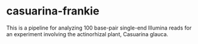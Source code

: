 # casuarina-frankie
This is a pipeline for analyzing 100 base-pair single-end Illumina reads for an experiment involving the actinorhizal plant, Casuarina glauca.
